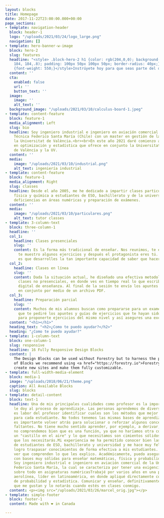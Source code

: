 ```yaml
---
layout: blocks
title: Homepage
date: 2017-11-22T23:00:00.000+00:00
page_sections:
- template: navigation-header
  block: header-1
  logo: "/uploads/2021/03/24/logo_large.png"
  navigation: []
- template: hero-banner-w-image
  block: hero-2
  slug: features
  headline: "<style> .block-hero-2 h1 {color: rgb(204,0,0); background-color: rgba(184,
    184, 184,.8); padding: 100px 50px 100px 50px; border-radius: 40px;} h1 span.light
    {font-weight: 550;}</style>Instrúyete hoy para que seas parte del día de mañana"
  content: ''
  cta:
    enabled: false
    url: ''
    button_text: ''
  image:
    image: ''
    alt_text: ''
  background_image: "/uploads/2021/03/10/calculus-board-1.jpeg"
- template: content-feature
  block: feature-1
  media_alignment: Left
  slug: bio
  headline: Soy ingeniero industrial e ingeniero en aviación comercial de la Universidad
    Técnica Federico Santa María (Chile) con un master en gestión de la calidad en
    la Universitat de València.<br><br>En este año 2021 daré comienzo a un doctorado
    en optimización y estadística que ofrece en conjunto la Universitat Politécnica
    de València y la UV.
  content: ''
  media:
    image: "/uploads/2021/03/10/industrial.png"
    alt_text: ingeniería industrial
- template: content-feature
  block: feature-1
  media_alignment: Right
  slug: classes
  headline: Desde el año 2005, me he dedicado a impartir clases particulares de matemáticas,
    física y química a estudiantes de ESO, bachillerato y de la universidad para superar
    deficiencias en áreas numéricas y preparación de exámenes.
  content: ''
  media:
    image: "/uploads/2021/03/10/particulares.png"
    alt_text: tutor classes
- template: 3-column-text
  block: three-column-1
  headline: ''
  col_1:
    headline: Clases presenciales
    slug: ''
    content: Es la forma más tradicional de enseñar. Nos reunimos, te enseño la teoría,
      te muestro algunos ejercicios y después el protagonista eres tú. Lo más importante
      es que desarrolles la tan importante capacidad de saber que hacer en cada caso.
  col_2:
    headline: Clases en línea
    slug: ''
    content: Dada la situación actual, he diseñado una efectiva metodología de realizar
      clases no presenciales, en donde ves en tiempo real lo que escribo en mi dispositivo
      digital de enseñanza. Al final de la sesión te envío los apuntes que realicemos
      en conjunto por medio de un archivo PDF.
  col_3:
    headline: Preparación parcial
    slug: ''
    content: Muchos de mis alumnos buscan como prepararse para un examen. Es por esto
      que te pediré los apuntes y guías de ejercicios que te hayan sido entregados,
      para proponerte ejercicios del mismo nivel y así asegures una excelente calificación.​
  content: "<h1></h1>"
  heading_text: "<h2>¿Como te puedo ayudar?</h2>"
  heading: "¿Como te puedo ayudar?"
- template: 1-column-text
  block: one-column-1
  slug: responsive
  headline: 16 Fully Responsive Design Blocks
  content: |
    The Design Blocks can be used without Forestry but to harness the power
    of Blocks we recommend using <a href="https://forestry.io">Forestry</a>. Once the site is imported you can immediately
    create new sites and make them fully customizable.
- template: full-width-media-element
  block: media-1
  image: "/uploads/2018/06/21/theme.png"
  caption: All Available Blocks
  slug: blocks
- template: detail-content
  block: text-1
  headline: Una de mis principales cualidades como profesor es la importancia que
    le doy al proceso de aprendizaje. Las personas aprendemos de diversas formas y
    es labor del profesor identificar cuales son los métodos que mejor dan resultado
    para cada estudiante. No todos tenemos las mismas bases de aprendizaje, a veces
    es importante volver atrás para solucionar o reforzar algunos conceptos o materias
    faltantes. No tiene mucho sentido aprender, por ejemplo, a derivar, si es que
    no comprendemos bien que es una función, ya que no haríamos otra cosa que construir
    un "castillo en el aire" y lo que necesitamos son cimientos sólidos. Te aseguro
    que los necesitarás.​Mi experiencia me ha permitido conocer bien las necesidades
    de estudiantes de ESO, bachillerato y universidad y me hace muy feliz ver como
    logro traspasar conocimientos de forma efectiva a mis estudiantes. Me es gratificante
    ver que comprenden lo que les explico. Académicamente, puedo asegurar que cuento
    con bases muy sólidas para enseñar matemáticas, física y probabilidades y estadística.
    Soy ingeniero industrial e ingeniero en aviación comercial de la Universidad Técnica
    Federico Santa María, la cual se caracteriza por tener una exigencia muy alta,
    sobre todo en asignaturas numéricas​Trabajé por varios años en una prestigiosa
    aerolínea, líder en latinoamérica, en donde apliqué directamente conocimientos
    de probabilidad y estadística. Comunicar y enseñar, definitivamente son áreas
    que me gustan y lo notarás cuando estés en clases conmigo.
  content: <p><img src="/uploads/2021/03/26/marcel_orig.jpg"></p>
- template: simple-footer
  block: footer-1
  content: Made with ❤︎ in Canada

---
```

